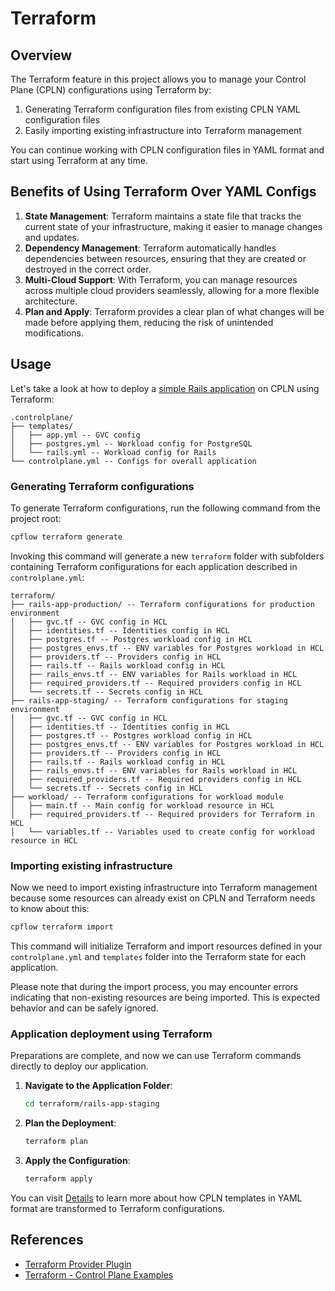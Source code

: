 # Terraform

## Overview

The Terraform feature in this project allows you to manage your Control Plane (CPLN) configurations using Terraform by:
1. Generating Terraform configuration files from existing CPLN YAML configuration files
2. Easily importing existing infrastructure into Terraform management

You can continue working with CPLN configuration files in YAML format and start using Terraform at any time.

## Benefits of Using Terraform Over YAML Configs

1. **State Management**: Terraform maintains a state file that tracks the current state of your infrastructure, making it easier to manage changes and updates.
2. **Dependency Management**: Terraform automatically handles dependencies between resources, ensuring that they are created or destroyed in the correct order.
3. **Multi-Cloud Support**: With Terraform, you can manage resources across multiple cloud providers seamlessly, allowing for a more flexible architecture.
4. **Plan and Apply**: Terraform provides a clear plan of what changes will be made before applying them, reducing the risk of unintended modifications.

## Usage

Let's take a look at how to deploy a [simple Rails application](example/.controlplane/controlplane.yml) on CPLN using Terraform:

```
.controlplane/
├── templates/
│   ├── app.yml -- GVC config
│   ├── postgres.yml -- Workload config for PostgreSQL
│   └── rails.yml -- Workload config for Rails
└── controlplane.yml -- Configs for overall application
```

### Generating Terraform configurations

To generate Terraform configurations, run the following command from the project root:

```sh
cpflow terraform generate
```

Invoking this command will generate a new `terraform` folder with subfolders containing Terraform configurations for each application described in `controlplane.yml`:

```
terraform/
├── rails-app-production/ -- Terraform configurations for production environment
│   ├── gvc.tf -- GVC config in HCL
│   ├── identities.tf -- Identities config in HCL
│   ├── postgres.tf -- Postgres workload config in HCL
│   ├── postgres_envs.tf -- ENV variables for Postgres workload in HCL
│   ├── providers.tf -- Providers config in HCL
│   ├── rails.tf -- Rails workload config in HCL
│   ├── rails_envs.tf -- ENV variables for Rails workload in HCL
│   ├── required_providers.tf -- Required providers config in HCL
│   └── secrets.tf -- Secrets config in HCL
├── rails-app-staging/ -- Terraform configurations for staging environment
│   ├── gvc.tf -- GVC config in HCL
│   ├── identities.tf -- Identities config in HCL
│   ├── postgres.tf -- Postgres workload config in HCL
│   ├── postgres_envs.tf -- ENV variables for Postgres workload in HCL
│   ├── providers.tf -- Providers config in HCL
│   ├── rails.tf -- Rails workload config in HCL
│   ├── rails_envs.tf -- ENV variables for Rails workload in HCL
│   ├── required_providers.tf -- Required providers config in HCL
│   └── secrets.tf -- Secrets config in HCL
├── workload/ -- Terraform configurations for workload module
│   ├── main.tf -- Main config for workload resource in HCL
│   ├── required_providers.tf -- Required providers for Terraform in HCL
│   └── variables.tf -- Variables used to create config for workload resource in HCL
```

### Importing existing infrastructure

Now we need to import existing infrastructure into Terraform management because some resources can already exist on CPLN and Terraform needs to know about this:

```sh
cpflow terraform import
```

This command will initialize Terraform and import resources defined in your `controlplane.yml` and `templates` folder into the Terraform state for each application.

Please note that during the import process, you may encounter errors indicating that non-existing resources are being imported. This is expected behavior and can be safely ignored.

### Application deployment using Terraform

Preparations are complete, and now we can use Terraform commands directly to deploy our application.

1. **Navigate to the Application Folder**:
   ```sh
   cd terraform/rails-app-staging
   ```

2. **Plan the Deployment**:
   ```sh
   terraform plan
   ```

3. **Apply the Configuration**:
   ```sh
   terraform apply
   ```

You can visit [Details](details.md) to learn more about how CPLN templates in YAML format are transformed to Terraform configurations.

## References

- [Terraform Provider Plugin](https://shakadocs.controlplane.com/terraform/installation#terraform-provider-plugin)
- [Terraform - Control Plane Examples](https://github.com/controlplane-com/examples/tree/main/terraform)
